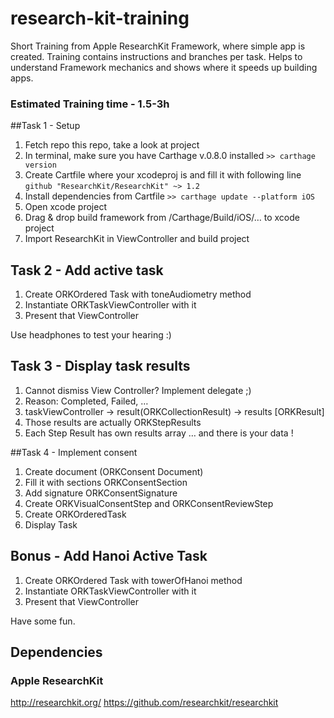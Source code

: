 # research-kit-training
Short Training from Apple ResearchKit Framework, where simple app is created. Training contains instructions and branches per task. Helps to understand Framework mechanics and shows where it speeds up building apps. 

### Estimated Training time - 1.5-3h


##Task 1 - Setup

1. Fetch repo this repo, take a look at project
2. In terminal, make sure you have Carthage v.0.8.0 installed
`>> carthage version`
3. Create Cartfile where your xcodeproj is and fill it with following line
`github "ResearchKit/ResearchKit" ~> 1.2`
4. Install dependencies from Cartfile
`>> carthage update --platform iOS`
5. Open xcode project
6. Drag & drop build framework from /Carthage/Build/iOS/… to xcode project
7. Import ResearchKit in ViewController and build project


## Task 2 - Add active task

1. Create ORKOrdered Task with toneAudiometry method
2. Instantiate ORKTaskViewController with it
3. Present that ViewController

Use headphones to test your hearing :) 

## Task 3 - Display task results

1. Cannot dismiss View Controller? Implement delegate ;)
2. Reason: Completed, Failed, …
3. taskViewController -> result(ORKCollectionResult) -> results [ORKResult]
4. Those results are actually ORKStepResults
5. Each Step Result has own results array … and there is your data !

##Task 4 - Implement consent

1. Create document (ORKConsent Document) 
2. Fill it with sections ORKConsentSection
3. Add signature ORKConsentSignature
4. Create ORKVisualConsentStep and ORKConsentReviewStep
5. Create ORKOrderedTask
6. Display Task

## Bonus - Add Hanoi Active Task
1. Create ORKOrdered Task with towerOfHanoi method
2. Instantiate ORKTaskViewController with it
3. Present that ViewController

Have some fun.

## Dependencies 

### Apple ResearchKit 
http://researchkit.org/
https://github.com/researchkit/researchkit
